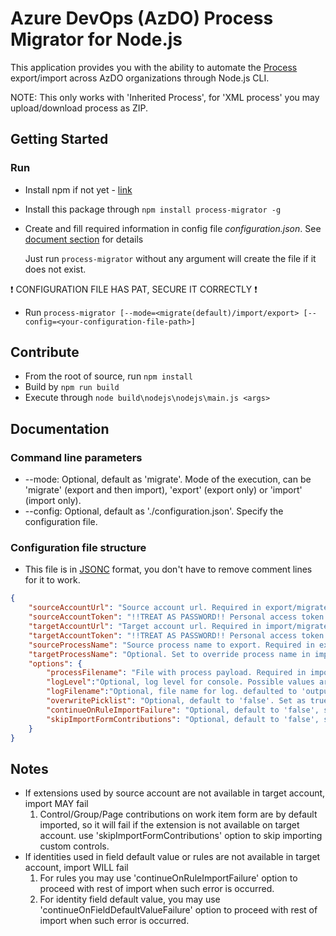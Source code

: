# Azure DevOps (AzDO) Process Migrator for Node.js

This application provides you with the ability to automate the [Process](https://docs.microsoft.com/en-us/azure/devops/organizations/settings/work/manage-process?view=azure-devops) export/import across AzDO organizations through Node.js CLI.

NOTE: This only works with 'Inherited Process', for 'XML process' you may upload/download process as ZIP.

## Getting Started

### Run

- Install npm if not yet - [link](https://www.npmjs.com/get-npm)
- Install this package through `npm install process-migrator -g`
- Create and fill required information in config file *configuration.json*. See [document section](#documentation) for details

   Just run ```process-migrator``` without any argument will create the file if it does not exist.

:exclamation: CONFIGURATION FILE HAS PAT, SECURE IT CORRECTLY :exclamation:

- Run `process-migrator [--mode=<migrate(default)/import/export> [--config=<your-configuration-file-path>]`
  
## Contribute

- From the root of source, run `npm install`
- Build by `npm run build`
- Execute through `node build\nodejs\nodejs\main.js <args>`

## Documentation

### Command line parameters

- --mode: Optional, default as 'migrate'. Mode of the execution, can be 'migrate' (export and then import), 'export' (export only) or 'import' (import only).
- --config: Optional, default as './configuration.json'. Specify the configuration file.

### Configuration file structure

- This file is in [JSONC](https://github.com/Microsoft/node-jsonc-parser) format, you don't have to remove comment lines for it to work.

``` json
{
    "sourceAccountUrl": "Source account url. Required in export/migrate mode, ignored in import mode. ",
    "sourceAccountToken": "!!TREAT AS PASSWORD!! Personal access token for source account. Required in export/migrate mode, ignored in import mode.",
    "targetAccountUrl": "Target account url. Required in import/migrate mode, ignored in export mode. ",
    "targetAccountToken": "!!TREAT AS PASSWORD!! Personal access token for target account. Required in import/migrate mode, ignored in export mode.",
    "sourceProcessName": "Source process name to export. Required in export/migrate mode, ignored in import mode. ",
    "targetProcessName": "Optional. Set to override process name in import/migrate mode.",
    "options": {
        "processFilename": "File with process payload. Required in import mode, optional for export/migrate mode.",
        "logLevel":"Optional, log level for console. Possible values are 'verbose'/'information'/'warning'/'error'.",
        "logFilename":"Optional, file name for log. defaulted to 'output/processMigrator.log'",
        "overwritePicklist": "Optional, default to 'false'. Set as true to overwrite picklist if exists on target or import will fail when picklist entries varies across source and target",
        "continueOnRuleImportFailure": "Optional, default to 'false', set true to continue import on failure importing rules, warning will be provided.",
        "skipImportFormContributions": "Optional, default to 'false', set true to skip import control contributions on work item form.",
    }
}
```

## Notes

- If extensions used by source account are not available in target account, import MAY fail
   1) Control/Group/Page contributions on work item form are by default imported, so it will fail if the extension is not available on target account. use 'skipImportFormContributions' option to skip importing custom controls.
- If identities used in field default value or rules are not available in target account, import WILL fail
   1) For rules you may use 'continueOnRuleImportFailure' option to proceed with rest of import when such error is occurred.
   2) For identity field default value, you may use 'continueOnFieldDefaultValueFailure' option to proceed with rest of import when such error is occurred.
